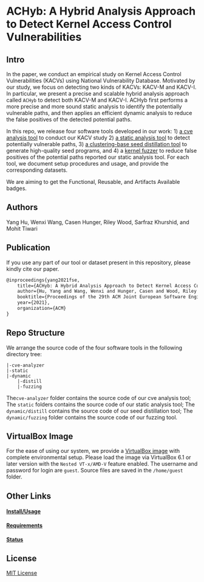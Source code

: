 # ACHyb: A Hybrid Analysis Approach to Detect Kernel Access Control Vulnerabilities
## Intro

In the paper, we conduct an empirical study on Kernel Access Control Vulnerabilities (KACVs) using National Vulnerability Database. Motivated by our study, we focus on detecting two kinds of KACVs: KACV-M and KACV-I. In particular, we present a precise and scalable hybrid analysis approach called `ACHyb` to detect both KACV-M and KACV-I. ACHyb first performs a more precise and more sound static analysis to identify the potentially vulnerable paths, and then applies an efficient dynamic analysis to reduce the false positives of the detected potential paths.

In this repo, we release four software tools developed in our work: 1) [a cve analysis tool](cve-analyzer) to conduct our KACV study 2) [a static analysis tool](static) to detect potentially vulnerable paths, 3) [a clustering-base seed distillation tool](dynamic/distill) to generate high-quality seed programs, and 4) a [kernel fuzzer](dynamic/fuzzing) to reduce false positives of the potential paths reported our static analysis tool. For each tool, we document setup procedures and usage, and provide the corresponding datasets.

We are aiming to get the Functional, Reusable, and Artifacts Available badges. 

## Authors

Yang Hu, Wenxi Wang, Casen Hunger, Riley Wood, Sarfraz Khurshid, and Mohit Tiwari

## Publication

If you use any part of our tool or dataset present in this repository, please kindly cite our paper.

```tex
@inproceedings{yang2021fse,
    title={ACHyb: A Hybrid Analysis Approach to Detect Kernel Access Control Vulnerabilities},
    author={Hu, Yang and Wang, Wenxi and Hunger, Casen and Wood, Riley and Khurshid, Sarfraz and Tiwari, Mohit},
    booktitle={Proceedings of the 29th ACM Joint European Software Engineering Conference and Symposium on the Foundations of Software Engineering (ESEC/FSE'21)},
    year={2021},
    organization={ACM}
}
```

## Repo Structure

We arrange the source code of the four software tools in the following directory tree:

```
|-cve-analyzer	
|-static
|-dynamic
	|-distill
	|-fuzzing
```

The`cve-analyzer` folder contains the source code of our cve analysis tool; The `static` folders contains the source code of our static analysis tool; The `dynamic/distill` contains the source code of our seed distillation tool; The `dynamic/fuzzing` folder contains the source code of our fuzzing tool.

## VirtualBox Image

For the ease of using our system, we provide a [VirtualBox image](https://drive.google.com/file/d/1_8cNLm3-jq9BX7zGh1UmUSnj2zMjybet/view?usp=sharing) with complete environmental setup. Please load the image via VirtualBox 6.1 or later version with the `Nested VT-x/AMD-V` feature enabled. The username and password for login are `guest`. Source files are saved in the `/home/guest` folder.

## Other Links

#### [Install/Usage](INSTALL.md)

#### [Requirements](REQUIREMENTS.md)

#### [Status](STATUS.md)



## License

[MIT License](license.md)
